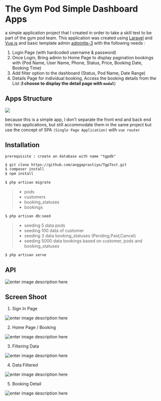 # The Gym Pod Simple Dashboard Apps
a simple application project that I created in order to take a skill test to be part of the gym pod team. This application was created using [Laravel](https://laravel.com/) and [Vue.js](https://vuejs.org/) and basic template admin [adminlte-3](https://adminlte.io/themes/v3/) with the following needs :

 1. Login Page (with hardcoded username & password)
 2. Once Login, Bring admin to Home Page to display pagination bookings with (Pod Name, User Name, Phone, Status, Price, Booking Date, Booking Time)
 3. Add filter option to the dashboard (Status, Pod Name, Date Range)
 4. Details Page for individual booking, Access the booking details from the List (**I choose to display the detail page with `modal`**)
 
## Apps Structure

[![](https://mermaid.ink/img/eyJjb2RlIjoic2VxdWVuY2VEaWFncmFtXG5WdWUgLS0-PiBMYXJhdmVsQ29udHJvbGxlcjogdmlhIGF4aW9zIChyb3V0ZS5hcGkpXG5MYXJhdmVsQ29udHJvbGxlci0tPj5MYXJhdmVsTW9kZWw6IGVsb3F1ZW50IC8gREIgYnVpbGRlclxuTGFyYXZlbE1vZGVsLS0-PkRhdGFiYXNlOiBxdWVyeVxuRGF0YWJhc2UtLT4-TGFyYXZlbE1vZGVsOiByZXN1bHRcbkxhcmF2ZWxNb2RlbC0tPj5MYXJhdmVsQ29udHJvbGxlcjogcmVzdWx0IChhY2Nlc3NvcixtdXRhdG9yKVxuTGFyYXZlbENvbnRyb2xsZXItLT4-VnVlOiBKU09OXG4iLCJtZXJtYWlkIjp7InRoZW1lIjoiYmFzZSJ9LCJ1cGRhdGVFZGl0b3IiOmZhbHNlfQ)](https://mermaid-js.github.io/mermaid-live-editor/#/edit/eyJjb2RlIjoic2VxdWVuY2VEaWFncmFtXG5WdWUgLS0-PiBMYXJhdmVsQ29udHJvbGxlcjogdmlhIGF4aW9zIChyb3V0ZS5hcGkpXG5MYXJhdmVsQ29udHJvbGxlci0tPj5MYXJhdmVsTW9kZWw6IGVsb3F1ZW50IC8gREIgYnVpbGRlclxuTGFyYXZlbE1vZGVsLS0-PkRhdGFiYXNlOiBxdWVyeVxuRGF0YWJhc2UtLT4-TGFyYXZlbE1vZGVsOiByZXN1bHRcbkxhcmF2ZWxNb2RlbC0tPj5MYXJhdmVsQ29udHJvbGxlcjogcmVzdWx0IChhY2Nlc3NvcixtdXRhdG9yKVxuTGFyYXZlbENvbnRyb2xsZXItLT4-VnVlOiBKU09OXG4iLCJtZXJtYWlkIjp7InRoZW1lIjoiYmFzZSJ9LCJ1cGRhdGVFZGl0b3IiOmZhbHNlfQ)

because this is a simple app, I don't separate the front end and back end into two applications, but still accommodate them in the same project but use the concept of SPA `(Single Page Application)` with `vue router`

## Installation

    prerequisite : create an database with name "tgpdb"

```sh
$ git clone https://github.com/anggaprastiyo/TgpTest.git
$ composer install
$ npm install
```
```sh
$ php artisan migrate
```
>  - pods
>  - customers
>  - booking_statuses
>  - bookings
```sh
$ php artisan db:seed
```
>  - seeding 5 data pods 
>  - seeding 100 data of customer
>  - seeding 3 data booking_statuses (Pending,Paid,Cancel)
>  - seeding 5000 data bookings based on customer, pods and booking_statuses

```sh
$ php artisan serve
```

## API

![enter image description here](https://user-images.githubusercontent.com/8073479/105620471-20671600-5e30-11eb-8442-8c3c502830a0.JPG)


## Screen Shoot

 1. Sign In Page
 
 ![enter image description here](https://user-images.githubusercontent.com/8073479/105620319-51dee200-5e2e-11eb-8651-65d6885efee7.png)
 
 2. Home Page / Booking
 
 ![enter image description here](https://user-images.githubusercontent.com/8073479/105620326-6de28380-5e2e-11eb-9d68-fc95f7b0ee16.png)
 
 3. Filtering Data
 
 ![enter image description here](https://user-images.githubusercontent.com/8073479/105620372-011bb900-5e2f-11eb-8f4f-56f8f5ffd03e.png)
 
 4. Data Filtered

![enter image description here](https://user-images.githubusercontent.com/8073479/105620398-332d1b00-5e2f-11eb-8a65-42168a9ddebe.png)

 5. Booking Detail
 
 ![enter image description here](https://user-images.githubusercontent.com/8073479/105620408-5fe13280-5e2f-11eb-9308-1a04700b8e43.png)



